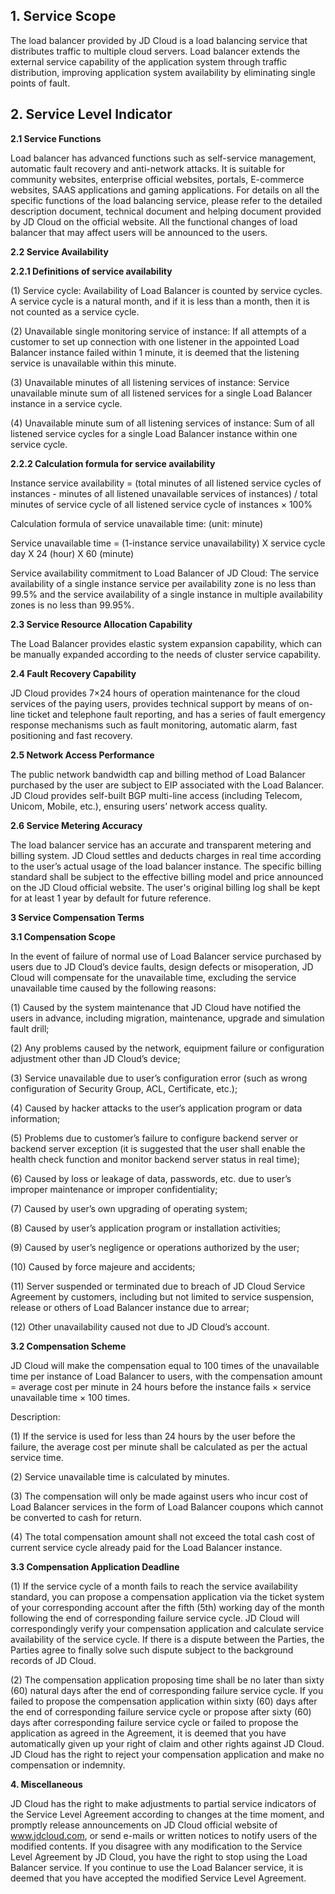 ## 1. Service Scope ##

The load balancer provided by JD Cloud is a load balancing service that distributes traffic to multiple cloud servers. Load balancer extends the external service capability of the application system through traffic distribution, improving application system availability by eliminating single points of fault.

## 2. Service Level Indicator ##

**2.1 Service Functions**

Load balancer has advanced functions such as self-service management, automatic fault recovery and anti-network attacks. It is suitable for community websites, enterprise official websites, portals, E-commerce websites, SAAS applications and gaming applications. For details on all the specific functions of the load balancing service, please refer to the detailed description document, technical document and helping document provided by JD Cloud on the official website. All the functional changes of load balancer that may affect users will be announced to the users.

**2.2 Service Availability**

**2.2.1 Definitions of service availability**

(1) Service cycle: Availability of Load Balancer is counted by service cycles. A service cycle is a natural month, and if it is less than a month, then it is not counted as a service cycle.

(2) Unavailable single monitoring service of instance: If all attempts of a customer to set up connection with one listener in the appointed Load Balancer instance failed within 1 minute, it is deemed that the listening service is unavailable within this minute.

(3) Unavailable minutes of all listening services of instance: Service unavailable minute sum of all listened services for a single Load Balancer instance in a service cycle.

(4) Unavailable minute sum of all listening services of instance: Sum of all listened service cycles for a single Load Balancer instance within one service cycle.

**2.2.2 Calculation formula for service availability**

Instance service availability = (total minutes of all listened service cycles of instances - minutes of all listened unavailable services of instances) / total minutes of service cycle of all listened service cycle of instances × 100%

Calculation formula of service unavailable time: (unit: minute)

Service unavailable time = (1-instance service unavailability) X service cycle day X 24 (hour) X 60 (minute)

Service availability commitment to Load Balancer of JD Cloud: The service availability of a single instance service per availability zone is no less than 99.5% and the service availability of a single instance in multiple availability zones is no less than 99.95%.


**2.3 Service Resource Allocation Capability**

The Load Balancer provides elastic system expansion capability, which can be manually expanded according to the needs of cluster service capability.

**2.4 Fault Recovery Capability**

JD Cloud provides 7×24 hours of operation maintenance for the cloud services of the paying users, provides technical support by means of on-line ticket and telephone fault reporting, and has a series of fault emergency response mechanisms such as fault monitoring, automatic alarm, fast positioning and fast recovery.

**2.5 Network Access Performance**

The public network bandwidth cap and billing method of Load Balancer purchased by the user are subject to EIP associated with the Load Balancer. JD Cloud provides self-built BGP multi-line access (including Telecom, Unicom, Mobile, etc.), ensuring users’ network access quality.

**2.6 Service Metering Accuracy**

The load balancer service has an accurate and transparent metering and billing system. JD Cloud settles and deducts charges in real time according to the user’s actual usage of the load balancer instance. The specific billing standard shall be subject to the effective billing model and price announced on the JD Cloud official website. The user's original billing log shall be kept for at least 1 year by default for future reference.

**3 Service Compensation Terms**

**3.1 Compensation Scope**

In the event of failure of normal use of Load Balancer service purchased by users due to JD Cloud’s device faults, design defects or misoperation, JD Cloud will compensate for the unavailable time, excluding the service unavailable time caused by the following reasons:

(1) Caused by the system maintenance that JD Cloud have notified the users in advance, including migration, maintenance, upgrade and simulation fault drill;

(2) Any problems caused by the network, equipment failure or configuration adjustment other than JD Cloud’s device;

(3) Service unavailable due to user’s configuration error (such as wrong configuration of Security Group, ACL, Certificate, etc.);

(4) Caused by hacker attacks to the user’s application program or data information;

(5) Problems due to customer’s failure to configure backend server or backend server exception (it is suggested that the user shall enable the health check function and monitor backend server status in real time);

(6) Caused by loss or leakage of data, passwords, etc. due to user’s improper maintenance or improper confidentiality;

(7) Caused by user’s own upgrading of operating system;

(8) Caused by user’s application program or installation activities;

(9) Caused by user’s negligence or operations authorized by the user;

(10) Caused by force majeure and accidents;

(11) Server suspended or terminated due to breach of JD Cloud Service Agreement by customers, including but not limited to service suspension, release or others of Load Balancer instance due to arrear;

(12) Other unavailability caused not due to JD Cloud’s account.

**3.2 Compensation Scheme**

JD Cloud will make the compensation equal to 100 times of the unavailable time per instance of Load Balancer to users, with the compensation amount = average cost per minute in 24 hours before the instance fails × service unavailable time × 100 times.

Description:

(1) If the service is used for less than 24 hours by the user before the failure, the average cost per minute shall be calculated as per the actual service time.

(2) Service unavailable time is calculated by minutes.

(3) The compensation will only be made against users who incur cost of Load Balancer services in the form of Load Balancer coupons which cannot be converted to cash for return.

(4) The total compensation amount shall not exceed the total cash cost of current service cycle already paid for the Load Balancer instance.

**3.3 Compensation Application Deadline**

(1) If the service cycle of a month fails to reach the service availability standard, you can propose a compensation application via the ticket system of your corresponding account after the fifth (5th) working day of the month following the end of corresponding failure service cycle. JD Cloud will correspondingly verify your compensation application and calculate service availability of the service cycle. If there is a dispute between the Parties, the Parties agree to finally solve such dispute subject to the background records of JD Cloud.

(2) The compensation application proposing time shall be no later than sixty (60) natural days after the end of corresponding failure service cycle. If you failed to propose the compensation application within sixty (60) days after the end of corresponding failure service cycle or propose after sixty (60) days after corresponding failure service cycle or failed to propose the application as agreed in the Agreement, it is deemed that you have automatically given up your right of claim and other rights against JD Cloud. JD Cloud has the right to reject your compensation application and make no compensation or indemnity.

**4. Miscellaneous**

JD Cloud has the right to make adjustments to partial service indicators of the Service Level Agreement according to changes at the time moment, and promptly release announcements on JD Cloud official website of www.jdcloud.com, or send e-mails or written notices to notify users of the modified contents. If you disagree with any modification to the Service Level Agreement by JD Cloud, you have the right to stop using the Load Balancer service. If you continue to use the Load Balancer service, it is deemed that you have accepted the modified Service Level Agreement.
